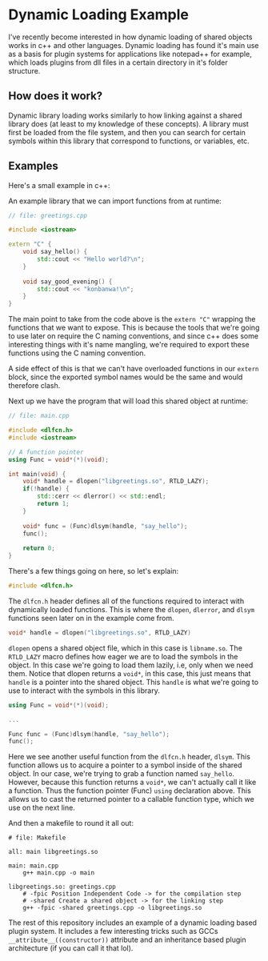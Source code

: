 Dynamic Loading Example
=======================

I've recently become interested in how dynamic loading of shared objects works in c++ and other languages.
Dynamic loading has found it's main use as a basis for plugin systems for applications like notepad++ for example, which
loads plugins from dll files in a certain directory in it's folder structure.

## How does it work?

Dynamic library loading works similarly to how linking against a shared library does (at least to my knowledge of these concepts).
A library must first be loaded from the file system, and then you can search for certain symbols within
this library that correspond to functions, or variables, etc.

## Examples

Here's a small example in c++:

An example library that we can import functions from at runtime:

```cpp
// file: greetings.cpp

#include <iostream>

extern "C" {
    void say_hello() {
        std::cout << "Hello world?\n";
    }
    
    void say_good_evening() {
        std::cout << "konbanwa!\n";
    }
}
```

The main point to take from the code above is the `extern "C"` wrapping the functions that we want to expose.
This is because the tools that we're going to use later on require the C naming conventions, and since c++ does some
interesting things with it's name mangling, we're required to export these functions using the C naming convention. 

A side effect of this is that we can't have overloaded functions in our `extern` block, since the exported symbol names
would be the same and would therefore clash.

Next up we have the program that will load this shared object at runtime:

```cpp
// file: main.cpp

#include <dlfcn.h>
#include <iostream>

// A function pointer
using Func = void*(*)(void);

int main(void) {
    void* handle = dlopen("libgreetings.so", RTLD_LAZY);
    if(!handle) {
        std::cerr << dlerror() << std::endl;
        return 1;
    }
    
    void* func = (Func)dlsym(handle, "say_hello");
    func();
    
    return 0;
}
```

There's a few things going on here, so let's explain:

```cpp
#include <dlfcn.h>
```

The `dlfcn.h` header defines all of the functions required to interact with dynamically loaded functions.
This is where the `dlopen`, `dlerror`, and `dlsym` functions seen later on in the example come from.

```cpp
void* handle = dlopen("libgreetings.so", RTLD_LAZY)
```

`dlopen` opens a shared object file, which in this case is `libname.so`. The `RTLD_LAZY` macro defines how
eager we are to load the symbols in the object. In this case we're going to load them lazily, i.e, only when
we need them. Notice that dlopen returns a `void*`, in this case, this just means that `handle` is a pointer into the 
shared object. This `handle` is what we're going to use to interact with the symbols in this library.

```cpp
using Func = void*(*)(void);

...

Func func = (Func)dlsym(handle, "say_hello");
func();
```

Here we see another useful function from the `dlfcn.h` header, `dlsym`. This function allows us to acquire a pointer
to a symbol inside of the shared object. In our case, we're trying to grab a function named `say_hello`. However, because this
function returns a `void*`, we can't actually call it like a function. Thus the function pointer (Func) `using` declaration
above. This allows us to cast the returned pointer to a callable function type, which we use on the next line.


And then a makefile to round it all out:

```make
# file: Makefile

all: main libgreetings.so

main: main.cpp
    g++ main.cpp -o main
    
libgreetings.so: greetings.cpp
    # -fpic Position Independent Code -> for the compilation step
    # -shared Create a shared object -> for the linking step
    g++ -fpic -shared greetings.cpp -o libgreetings.so
```

The rest of this repository includes an example of a dynamic loading based plugin system. It includes 
a few interesting tricks such as GCCs `__attribute__((constructor))` attribute and an inheritance based plugin
architecture (if you can call it that lol).